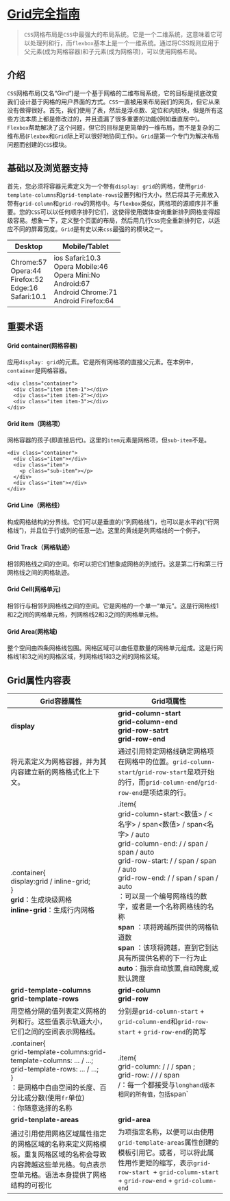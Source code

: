 # [Grid完全指南](https://css-tricks.com/snippets/css/complete-guide-grid/#prop-display)
> `CSS`网格布局是`CSS`中最强大的布局系统。它是一个二维系统，这意味着它可以处理列和行，而`flexbox`基本上是一个一维系统。通过将CSS规则应用于父元素(成为网格容器)和子元素(成为网格项)，可以使用网格布局。
## 介绍
`CSS`网格布局(又名“Gird”)是一个基于网格的二维布局系统，它的目标是彻底改变我们设计基于网格的用户界面的方式。`CSS`一直被用来布局我们的网页，但它从来没有做得很好。首先，我们使用了表，然后是浮点数、定位和内联块，但是所有这些方法本质上都是修改过的，并且遗漏了很多重要的功能(例如垂直居中)。`Flexbox`帮助解决了这个问题，但它的目标是更简单的一维布局，而不是复杂的二维布局(`Flexbox`和`Grid`际上可以很好地协同工作)。`Grid`是第一个专门为解决布局问题而创建的`CSS`模块。
## 基础以及浏览器支持
首先，您必须将容器元素定义为一个带有`display: grid`的网格，使用`grid-template-columns`和`grid-template-rows`设置列和行大小，然后将其子元素放入带有`grid-column`和`grid-row`的网格中。与`flexbox`类似，网格项的源顺序并不重要。您的`CSS`可以以任何顺序排列它们，这使得使用媒体查询重新排列网格变得超级容易。想象一下，定义整个页面的布局，然后用几行`CSS`完全重新排列它，以适应不同的屏幕宽度。`Grid`是有史以来`css`最强的的模块之一。

**Desktop** | **Mobile**/**Tablet**
------ | ------ 
Chrome:57<br>Opera:44<br>Firefox:52<br>Edge:16<br>Safari:10.1 | ios Safari:10.3<br> Opera Mobile:46<br>Opera Mini:No<br> Android:67<br> Android Chrome:71<br> Android Firefox:64
## 重要术语
#### Grid container(网格容器)
应用`display: grid`的元素。它是所有网格项的直接父元素。在本例中，`container`是网格容器。
```
<div class="container">
  <div class="item item-1"></div>
  <div class="item item-2"></div>
  <div class="item item-3"></div>
</div>
```
#### Grid item（网格项）
网格容器的孩子(即直接后代)。这里的`item`元素是网格项，但`sub-item`不是。
```
<div class="container">
  <div class="item"></div> 
  <div class="item">
  	<p class="sub-item"></p>
  </div>
  <div class="item"></div>
</div>
```
#### Grid Line（网格线）
构成网格结构的分界线。它们可以是垂直的(“列网格线”)，也可以是水平的(“行网格线”)，并且位于行或列的任意一边。这里的黄线是列网格线的一个例子。
[](https://css-tricks.com/wp-content/uploads/2018/11/terms-grid-line.svg)
#### Grid Track（网格轨迹）
相邻网格线之间的空间。你可以把它们想象成网格的列或行。这是第二行和第三行网格线之间的网格轨迹。
[](https://css-tricks.com/wp-content/uploads/2018/11/terms-grid-track.svg)
#### Grid Cell(网格单元)
相邻行与相邻列网格线之间的空间。它是网格的一个单一“单元”。这是行网格线1和2之间的网格单元格，列网格线2和3之间的网格单元格。
[](https://css-tricks.com/wp-content/uploads/2018/11/terms-grid-cell.svg)
#### Grid Area(网格域)
整个空间由四条网格线包围。网格区域可以由任意数量的网格单元组成。这是行网格线1和3之间的网格区域，列网格线1和3之间的网格区域。
[](https://css-tricks.com/wp-content/uploads/2018/11/terms-grid-area.svg)
## Grid属性内容表
Grid容器属性 | Grid项属性
----- | ------
**display** | **grid-column-start**<br>**grid-column-end**<br>**grid-row-satrt**<br>**grid-row-end**
将元素定义为网格容器，并为其内容建立新的网格格式化上下文。 | 通过引用特定网格线确定网格项在网格中的位置。`grid-column-start`/`grid-row-start`是项开始的行，而`grid-column-end`/`grid-row-end`是项结束的行。
.container{<br>display:grid / inline-grid;<br>}<br>**grid**：生成块级网格<br>**inline-grid**：生成行内网格 |  .item{<br>grid-column-start:<数值> / <名字> / span<数值> / span<名字> / auto<br>grid-column-end:<number> / <name> / span<number> / span<name> / auto<br>grid-row-start:<number> / <name> / span <number> / span <name> / auto<br>grid-row-end: <number> / <name> / span <number> / span <name> / auto<br>**<line>**：可以是一个编号网格线的数字，或者是一个名称网格线的名称<br>**span <number>**：项将跨越所提供的网格轨道数<br>**span <name>**：该项将跨越，直到它到达具有所提供名称的下一行为止<br>**auto**：指示自动放置,自动跨度,或默认跨度
 **grid-template-columns**<br>**grid-template-rows** | **grid-column**<br>**grid-row**
 用空格分隔的值列表定义网格的列和行。这些值表示轨道大小，它们之间的空间表示网格线。| 分别是`grid-column-start` + `grid-column-end`和`grid-row-start` + `grid-row-end`的简写
.container{<br>grid-template-columns:grid-template-columns: <track-size> ... / <line-name> <track-size> ...;<br>grid-template-rows: <track-size> ... / <line-name> <track-size> ...;<br>}<br> **<track-size>**：是网格中自由空间的长度、百分比或分数(使用`fr`单位)<br> **<line-name>**：你随意选择的名称 | .item{<br>grid-column:<start-line> / <end-line> / <start-line> / span <value>;<br>grid-row:<start-line> / <end-line> / <start-line> / span <value><br> **<start-line>**/**<end-line>**：每一个都接受与`longhand版本相同的所有值，包括`span`
  **grid-tenplate-areas** | **grid-area**
 通过引用使用网格区域属性指定的网格区域的名称来定义网格模板。重复网格区域的名称会导致内容跨越这些单元格。句点表示空单元格。语法本身提供了网格结构的可视化 | 为项指定名称，以便可以由使用`grid-template-areas`属性创建的模板引用它。或者，可以将此属性用作更短的缩写，表示`grid-row-start `+ `grid-column-start` + `grid-row-end` + `grid-column-end`
